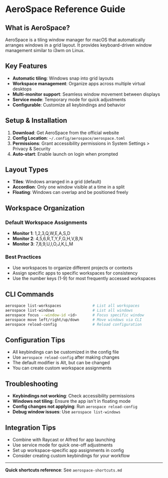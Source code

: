 # AeroSpace Reference Guide

## What is AeroSpace?

AeroSpace is a tiling window manager for macOS that automatically arranges
windows in a grid layout. It provides keyboard-driven window management
similar to i3wm on Linux.

## Key Features

- **Automatic tiling**: Windows snap into grid layouts
- **Workspace management**: Organize apps across multiple virtual desktops
- **Multi-monitor support**: Seamless window movement between displays
- **Service mode**: Temporary mode for quick adjustments
- **Configurable**: Customize all keybindings and behavior

## Setup & Installation

1. **Download**: Get AeroSpace from the official website
2. **Config Location**: `~/.config/aerospace/aerospace.toml`
3. **Permissions**: Grant accessibility permissions in System Settings >
   Privacy & Security
4. **Auto-start**: Enable launch on login when prompted

## Layout Types

- **Tiles**: Windows arranged in a grid (default)
- **Accordion**: Only one window visible at a time in a split
- **Floating**: Windows can overlap and be positioned freely

## Workspace Organization

### Default Workspace Assignments

- **Monitor 1**: 1,2,3,Q,W,E,A,S,D
- **Monitor 2**: 4,5,6,R,T,Y,F,G,H,V,B,N
- **Monitor 3**: 7,8,9,U,I,O,J,K,L,M

### Best Practices

- Use workspaces to organize different projects or contexts
- Assign specific apps to specific workspaces for consistency
- Use the number keys (1-9) for most frequently accessed workspaces

## CLI Commands

```bash
aerospace list-workspaces              # List all workspaces
aerospace list-windows                 # List all windows
aerospace focus --window-id <id>       # Focus specific window
aerospace move left/right/up/down      # Move windows via CLI
aerospace reload-config                # Reload configuration
```

## Configuration Tips

- All keybindings can be customized in the config file
- Use `aerospace reload-config` after making changes
- The default modifier is Alt, but can be changed
- You can create custom workspace assignments

## Troubleshooting

- **Keybindings not working**: Check accessibility permissions
- **Windows not tiling**: Ensure the app isn't in floating mode
- **Config changes not applying**: Run `aerospace reload-config`
- **Debug window issues**: Use `aerospace list-windows`

## Integration Tips

- Combine with Raycast or Alfred for app launching
- Use service mode for quick one-off adjustments
- Set up workspace-specific app assignments in config
- Consider creating custom keybindings for your workflow

---

**Quick shortcuts reference**: See `aerospace-shortcuts.md`
